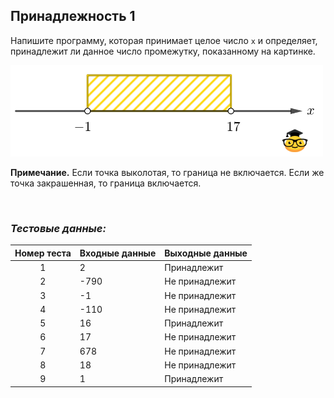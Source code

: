 ## Принадлежность 1

Напишите программу, которая принимает целое число <code>x</code> и определяет, принадлежит ли данное число промежутку, показанному на картинке. 

<img src="/img/problem4.2.4.png" alt="Принадлежность 1" width="500">

**Примечание.** Если точка выколотая, то граница не включается. Если же точка закрашенная, то граница включается.

<br>

### *Тестовые данные:*

| Номер теста | Входные данные | Выходные данные |
|:-----------:|----------------|-----------------|
|      1      | 2              | Принадлежит     |
|      2      | -790           | Не принадлежит  |
|      3      | -1             | Не принадлежит  |
|      4      | -110           | Не принадлежит  |
|      5      | 16             | Принадлежит     |
|      6      | 17             | Не принадлежит  |
|      7      | 678            | Не принадлежит  |
|      8      | 18             | Не принадлежит  |
|      9      | 1              | Принадлежит     |